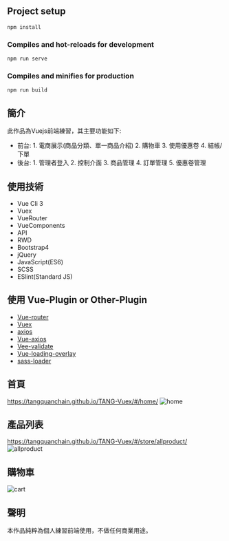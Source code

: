 ## Project setup
```
npm install
```

### Compiles and hot-reloads for development
```
npm run serve
```

### Compiles and minifies for production
```
npm run build
```

## 簡介

此作品為Vuejs前端練習，其主要功能如下:

- 前台: 1. 電商展示(商品分類、單一商品介紹) 2. 購物車 3. 使用優惠卷 4. 結帳/下單
- 後台: 1. 管理者登入 2. 控制介面 3. 商品管理 4. 訂單管理 5. 優惠卷管理

## 使用技術

- Vue Cli 3
- Vuex
- VueRouter
- VueComponents
- API
- RWD
- Bootstrap4
- jQuery
- JavaScript(ES6)
- SCSS
- ESlint(Standard JS)

## 使用 Vue-Plugin or Other-Plugin

- [Vue-router](https://router.vuejs.org/zh/)
- [Vuex](https://vuex.vuejs.org/)
- [axios](https://github.com/axios/axios)
- [Vue-axios](https://www.npmjs.com/package/vue-axios)
- [Vee-validate](https://baianat.github.io/vee-validate/)
- [Vue-loading-overlay](https://www.npmjs.com/package/vue-loading-overlay)
- [sass-loader](https://github.com/webpack-contrib/sass-loader)

## 首頁

<https://tangquanchain.github.io/TANG-Vuex/#/home/>
![home](https://i.imgur.com/LeP7IVJ.png)

## 產品列表
<https://tangquanchain.github.io/TANG-Vuex/#/store/allproduct/>
![allproduct](https://imgur.com/TWzjgj5.png)

## 購物車
![cart](https://imgur.com/DGFGuIN.png)
## 聲明

本作品純粹為個人練習前端使用，不做任何商業用途。
